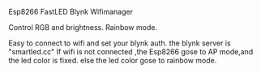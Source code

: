 Esp8266 FastLED Blynk Wifimanager

Control RGB and brightness.
Rainbow mode.

Easy to connect to wifi and set your blynk auth.
the blynk server is "smartled.cc"
If wifi is not connected ,the Esp8266 gose to AP mode,and the led color is fixed.
else the led color gose to rainbow mode.



